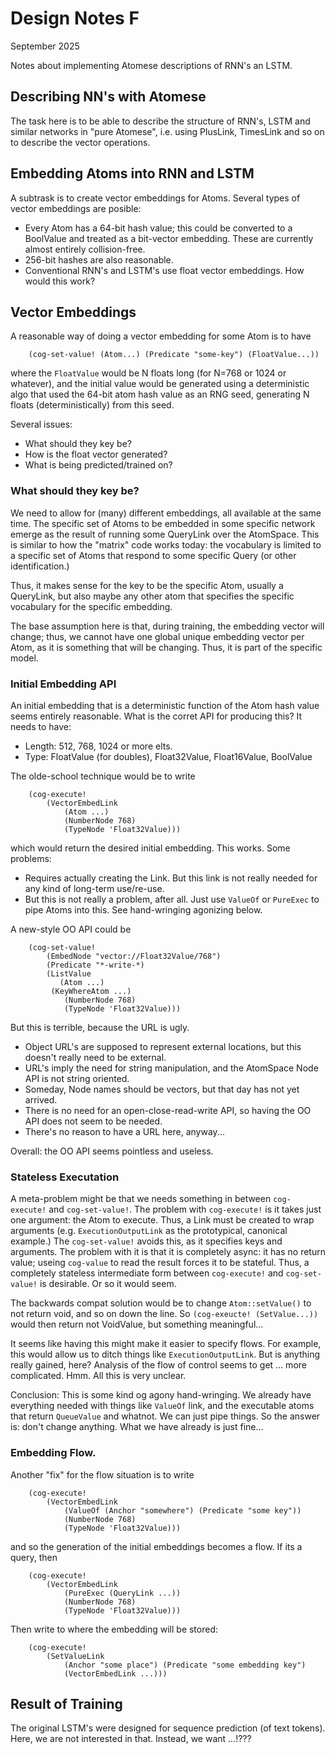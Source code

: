 Design Notes F
==============
September 2025

Notes about implementing Atomese descriptions of RNN's an LSTM.

Describing NN's with Atomese
----------------------------
The task here is to be able to describe the structure of RNN's, LSTM and
similar networks in "pure Atomese", i.e. using PlusLink, TimesLink and
so on to describe the vector operations.

Embedding Atoms into RNN and LSTM
----------------------------------
A subtrask is to create vector embeddings for Atoms.  Several types of
vector embeddings are posible:
* Every Atom has a 64-bit hash value; this could be converted to a
  BoolValue and treated as a bit-vector embedding. These are currently
  almost entirely collision-free.
* 256-bit hashes are also reasonable.
* Conventional RNN's and LSTM's use float vector embeddings. How would this
  work?

Vector Embeddings
-----------------
A reasonable way of doing a vector embedding for some Atom is to have
```
    (cog-set-value! (Atom...) (Predicate "some-key") (FloatValue...))
```
where the `FloatValue` would be N floats long (for N=768 or 1024 or
whatever), and the initial value would be generated using a deterministic
algo that used the 64-bit atom hash value as an RNG seed, generating N
floats (deterministically) from this seed.

Several issues:
* What should they key be?
* How is the float vector generated?
* What is being predicted/trained on?

### What should they key be?
We need to allow for (many) different embeddings, all available at the same
time. The specific set of Atoms to be embedded in some specific network
emerge as the result of running some QueryLink over the AtomSpace. This is
similar to how the "matrix" code works today: the vocabulary is limited to
a specific set of Atoms that respond to some specific Query (or other
identification.)

Thus, it makes sense for the key to be the specific Atom, usually a
QueryLink, but also maybe any other atom that specifies the specific
vocabulary for the specific embedding.

The base assumption here is that, during training, the embedding vector
will change; thus, we cannot have one global unique embedding vector per
Atom, as it is something that will be changing. Thus, it is part of the
specific model.

### Initial Embedding API
An initial embedding that is a deterministic function of the Atom hash
value seems entirely reasonable. What is the corret API for producing
this? It needs to have:

* Length: 512, 768, 1024 or more elts.
* Type: FloatValue (for doubles), Float32Value, Float16Value, BoolValue

The olde-school technique would be to write
```
	(cog-execute!
		(VectorEmbedLink
			(Atom ...)
			(NumberNode 768)
			(TypeNode 'Float32Value)))
```
which would return the desired initial embedding. This works. Some
problems:
* Requires actually creating the Link. But this link is not really
  needed for any kind of long-term use/re-use.
* But this is not really a problem, after all. Just use `ValueOf` or
  `PureExec` to pipe Atoms into this. See hand-wringing agonizing below.

A new-style OO API could be
```
	(cog-set-value!
		(EmbedNode "vector://Float32Value/768")
		(Predicate "*-write-*)
		(ListValue
		   (Atom ...)
         (KeyWhereAtom ...)
			(NumberNode 768)
			(TypeNode 'Float32Value)))
```
But this is terrible, because the URL is ugly.
* Object URL's are supposed to represent external locations, but this
  doesn't really need to be external.
* URL's imply the need for string manipulation, and the AtomSpace Node
  API is not string oriented.
* Someday, Node names should be vectors, but that day has not yet arrived.
* There is no need for an open-close-read-write API, so having the OO
  API does not seem to be needed.
* There's no reason to have a URL here, anyway...

Overall: the OO API seems pointless and useless.

### Stateless Executation
A meta-problem might be that we needs something in between `cog-execute!`
and `cog-set-value!`.  The problem with `cog-execute!` is it takes just
one argument: the Atom to execute.  Thus, a Link must be created to wrap
arguments (e.g. `ExecutionOutputLink` as the prototypical, canonical
example.)  The `cog-set-value!` avoids this, as it specifies keys and
arguments. The problem with it is that it is completely async: it has no
return value; useing `cog-value` to read the result forces it to be
stateful.  Thus, a completely stateless intermediate form between
`cog-execute!` and `cog-set-value!` is desirable. Or so it would seem.

The backwards compat solution would be to change `Atom::setValue()` to
not return void, and so on down the line. So `(cog-exeucte! (SetValue...))`
would then return not VoidValue, but something meaningful...

It seems like having this might make it easier to specify flows. For
example, this would allow us to ditch things like `ExecutionOutputLink`.
But is anything really gained, here? Analysis of the flow of control
seems to get ... more complicated. Hmm. All this is very unclear.

Conclusion: This is some kind og agony hand-wringing. We already have
everything needed with things like `ValueOf` link, and the executable
atoms that return `QueueValue` and whatnot. We can just pipe things.
So the answer is: don't change anything. What we have already is just
fine...

### Embedding Flow.

Another "fix" for the flow situation is to write
```
	(cog-execute!
		(VectorEmbedLink
			(ValueOf (Anchor "somewhere") (Predicate "some key"))
			(NumberNode 768)
			(TypeNode 'Float32Value)))
```
and so the generation of the initial embeddings becomes a flow.
If its a query, then
```
	(cog-execute!
		(VectorEmbedLink
			(PureExec (QueryLink ...))
			(NumberNode 768)
			(TypeNode 'Float32Value)))
```

Then write to where the embedding will be stored:
```
	(cog-execute!
		(SetValueLink
			(Anchor "some place") (Predicate "some embedding key")
			(VectorEmbedLink ...)))
```

Result of Training
------------------
The original LSTM's were designed for sequence prediction (of text
tokens). Here, we are not interested in that. Instead, we want ...!???
